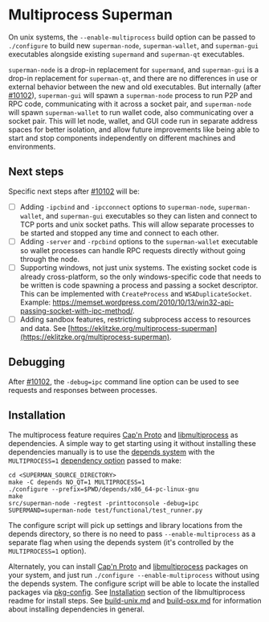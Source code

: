 # Multiprocess Superman

On unix systems, the `--enable-multiprocess` build option can be passed to `./configure` to build new `superman-node`, `superman-wallet`, and `superman-gui` executables alongside existing `supermand` and `superman-qt` executables.

`superman-node` is a drop-in replacement for `supermand`, and `superman-gui` is a drop-in replacement for `superman-qt`, and there are no differences in use or external behavior between the new and old executables. But internally (after [#10102](https://github.com/superman/superman/pull/10102)), `superman-gui` will spawn a `superman-node` process to run P2P and RPC code, communicating with it across a socket pair, and `superman-node` will spawn `superman-wallet` to run wallet code, also communicating over a socket pair. This will let node, wallet, and GUI code run in separate address spaces for better isolation, and allow future improvements like being able to start and stop components independently on different machines and environments.

## Next steps

Specific next steps after [#10102](https://github.com/superman/superman/pull/10102) will be:

- [ ] Adding `-ipcbind` and `-ipcconnect` options to `superman-node`, `superman-wallet`, and `superman-gui` executables so they can listen and connect to TCP ports and unix socket paths. This will allow separate processes to be started and stopped any time and connect to each other.
- [ ] Adding `-server` and `-rpcbind` options to the `superman-wallet` executable so wallet processes can handle RPC requests directly without going through the node.
- [ ] Supporting windows, not just unix systems. The existing socket code is already cross-platform, so the only windows-specific code that needs to be written is code spawning a process and passing a socket descriptor. This can be implemented with `CreateProcess` and `WSADuplicateSocket`. Example: https://memset.wordpress.com/2010/10/13/win32-api-passing-socket-with-ipc-method/.
- [ ] Adding sandbox features, restricting subprocess access to resources and data. See [https://eklitzke.org/multiprocess-superman](https://eklitzke.org/multiprocess-superman).

## Debugging

After [#10102](https://github.com/superman/superman/pull/10102), the `-debug=ipc` command line option can be used to see requests and responses between processes.

## Installation

The multiprocess feature requires [Cap'n Proto](https://capnproto.org/) and [libmultiprocess](https://github.com/chaincodelabs/libmultiprocess) as dependencies. A simple way to get starting using it without installing these dependencies manually is to use the [depends system](../depends) with the `MULTIPROCESS=1` [dependency option](../depends#dependency-options) passed to make:

```
cd <SUPERMAN_SOURCE_DIRECTORY>
make -C depends NO_QT=1 MULTIPROCESS=1
./configure --prefix=$PWD/depends/x86_64-pc-linux-gnu
make
src/superman-node -regtest -printtoconsole -debug=ipc
SUPERMAND=superman-node test/functional/test_runner.py
```

The configure script will pick up settings and library locations from the depends directory, so there is no need to pass `--enable-multiprocess` as a separate flag when using the depends system (it's controlled by the `MULTIPROCESS=1` option).

Alternately, you can install [Cap'n Proto](https://capnproto.org/) and [libmultiprocess](https://github.com/chaincodelabs/libmultiprocess) packages on your system, and just run `./configure --enable-multiprocess` without using the depends system. The configure script will be able to locate the installed packages via [pkg-config](https://www.freedesktop.org/wiki/Software/pkg-config/). See [Installation](https://github.com/chaincodelabs/libmultiprocess#installation) section of the libmultiprocess readme for install steps. See [build-unix.md](build-unix.md) and [build-osx.md](build-osx.md) for information about installing dependencies in general.

